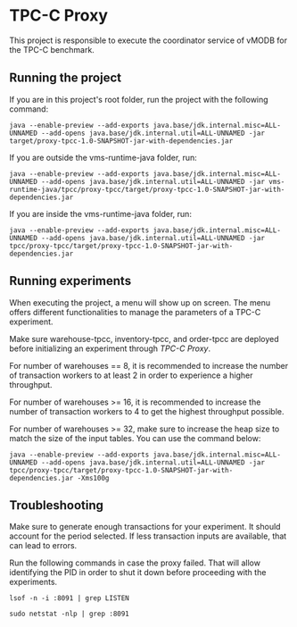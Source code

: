 # TPC-C Proxy

This project is responsible to execute the coordinator service of vMODB for the TPC-C benchmark.

## Running the project

If you are in this project's root folder, run the project with the following command:
```
java --enable-preview --add-exports java.base/jdk.internal.misc=ALL-UNNAMED --add-opens java.base/jdk.internal.util=ALL-UNNAMED -jar target/proxy-tpcc-1.0-SNAPSHOT-jar-with-dependencies.jar
```

If you are outside the vms-runtime-java folder, run:
```
java --enable-preview --add-exports java.base/jdk.internal.misc=ALL-UNNAMED --add-opens java.base/jdk.internal.util=ALL-UNNAMED -jar vms-runtime-java/tpcc/proxy-tpcc/target/proxy-tpcc-1.0-SNAPSHOT-jar-with-dependencies.jar
```

If you are inside the vms-runtime-java folder, run:
```
java --enable-preview --add-exports java.base/jdk.internal.misc=ALL-UNNAMED --add-opens java.base/jdk.internal.util=ALL-UNNAMED -jar tpcc/proxy-tpcc/target/proxy-tpcc-1.0-SNAPSHOT-jar-with-dependencies.jar
```

## Running experiments

When executing the project, a menu will show up on screen. The menu offers different functionalities to manage the parameters of a TPC-C experiment.

Make sure warehouse-tpcc, inventory-tpcc, and order-tpcc are deployed before initializing an experiment through <i>TPC-C Proxy</i>.

For number of warehouses == 8, it is recommended to increase the number of transaction workers to at least 2 in order to experience a higher throughput.

For number of warehouses >= 16, it is recommended to increase the number of transaction workers to 4 to get the highest throughput possible.

For number of warehouses >= 32, make sure to increase the heap size to match the size of the input tables. You can use the command below:
```
java --enable-preview --add-exports java.base/jdk.internal.misc=ALL-UNNAMED --add-opens java.base/jdk.internal.util=ALL-UNNAMED -jar tpcc/proxy-tpcc/target/proxy-tpcc-1.0-SNAPSHOT-jar-with-dependencies.jar -Xms100g
```

## Troubleshooting

Make sure to generate enough transactions for your experiment. It should account for the period selected. If less transaction inputs are available, that can lead to errors.

Run the following commands in case the proxy failed. That will allow identifying the PID in order to shut it down before proceeding with the experiments.
```
lsof -n -i :8091 | grep LISTEN
```
```
sudo netstat -nlp | grep :8091
```
